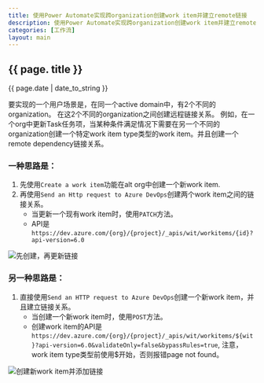 ```yaml
---
title: 使用Power Automate实现跨organization创建work item并建立remote链接
description: 使用Power Automate实现跨organization创建work item并建立remote链接
categories: [工作流]
layout: main
---
```


## {{ page. title }}
{{ page.date | date_to_string }}

要实现的一个用户场景是，在同一个active domain中，有2个不同的organization。 在这2个不同的organization之间创建远程链接关系。 例如，在一个org中更新Task任务项，当某种条件满足情况下需要在另一个不同的organization创建一个特定work item type类型的work item。并且创建一个remote dependency链接关系。

### 一种思路是：
1. 先使用`Create a work item`功能在alt org中创建一个新work item.
1. 再使用`Send an Http request to Azure DevOps`创建两个work item之间的链接关系。
    - 当更新一个现有work item时，使用`PATCH`方法。
    - API是 `https://dev.azure.com/{org}/{project}/_apis/wit/workitems/{id}?api-version=6.0`

![先创建，再更新链接](../../assets/media/create-and-update.png)

### 另一种思路是：
1. 直接使用`Send an HTTP request to Azure DevOps`创建一个新work item，并且建立链接关系。
    - 当创建一个新work item时，使用`POST`方法。
    - 创建work item的API是 `https://dev.azure.com/{org}/{project}/_apis/wit/workitems/${wit}?api-version=6.0&validateOnly=false&bypassRules=true`, 注意，work item type类型前使用$开始，否则报错page not found。

![创建新work item并添加链接](../../assets/media/create-update.png)
